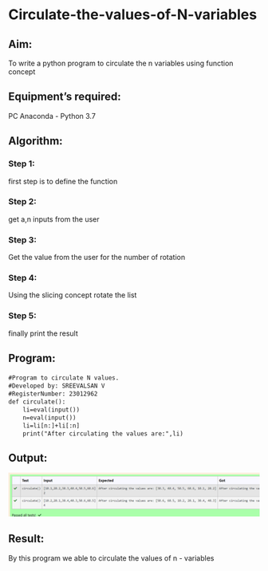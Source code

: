 # Circulate-the-values-of-N-variables
## Aim:
To write a python program to circulate the n variables using function concept
## Equipment’s required:
PC
Anaconda - Python 3.7
## Algorithm: 
### Step 1: 
first step is to define the function
### Step 2: 
get a,n inputs from the user
### Step 3: 
Get the value from the user for the number of rotation
### Step 4: 
Using the slicing concept rotate the list
### Step 5:
finally print the result

## Program:
```
#Program to circulate N values.
#Developed by: SREEVALSAN V
#RegisterNumber: 23012962
def circulate():
    li=eval(input())
    n=eval(input())
    li=li[n:]+li[:n]
    print("After circulating the values are:",li)
```

## Output:
![Alt text](image.png)

## Result:
By this program we able to circulate the values of n - variables
